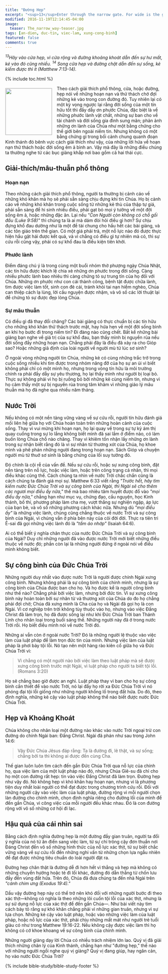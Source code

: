 ```yaml
---
title: "Đường Hẹp"
excerpt: "<sup>13</sup>Enter through the narrow gate. For wide is the gate and broad is the road that leads to destruction, and many enter through it. <sup>14</sup>But small is the gate and narrow the road that leads to life, and only a few find it (Matthew 7:13-14)."
modified: 2016-11-19T12:14:45-04:00
image: 
  teaser: The_narrow_way-teaser.jpg
tags: [an-dien, duc-tin, viec-lam, xung-cong-binh]
featured: false
comments: true
---
```


<em><sup>13</sup>Hãy vào cửa hẹp, vì cửa rộng và đường khoảng khoát dẫn đến sự hư mất, kẻ vào đó cũng nhiều. <sup>14</sup> Song cửa hẹp và đường chật dẫn đến sự sống, kẻ kiếm được thì ít (Matthew 7:13-14).</em>

{% include toc.html %}

<img alt src="{{ site.url }}/assets/images/The_narrow_way-teaser.jpg" style="border: 1px solid #cccccc; margin: 7px 15px 0px 0px; max-width: 100%; height: 148px; padding: 0px; float: left;">
Theo cách giải thích phổ thông, cửa, hoặc đường, hẹp nói về những hoạn nạn và thử thách chờ đợi những kẻ vào trong con đường đó. Tuy nhiên lại có một kỳ vọng ngược lại rằng đời sống của một tín hữu tốt thì đầy dẫy ơn phước Chúa, đặc biệt là về những phước lành vật chất, những sự ban cho về tài chánh và đời sống gia đình sung mãn; phản ảnh những ơn lành của Chúa như một bằng chứng cho thế giới bên ngoài niềm tin. Nhưng không có một bằng chứng gì trong bối cảnh chung quanh đoạn Kinh thánh đó bênh vực cách giải thích như vậy, của những lời hứa về hoạn nạn thử thách hoặc đời sống êm ả bình an. Vậy mà đây là những điều chúng ta thường nghe từ các bục giảng khắp nơi bao gồm cả hai thái cực.

## Giải-thích/mâu-thuẫn phổ thông

### Hoạn nạn

Theo những cách giải thích phổ thông, người ta thường bị cảnh cáo về những khó khăn mà họ sẽ phải sẵn sàng chịu đựng khi tin Chúa. Họ bị cảnh cáo về những khó khăn trong cuộc sống từ những kẻ thù của thập tự giá, phải sẵn sàng để hi sinh nhiều điều, phải gạt bỏ mọi ý tưởng về một đời sống êm ả, hoặc những đặc ân. Lại nếu <em>"Con Người còn không có chỗ gối đầu (Luke 9:58)"</em> thì chúng ta là ai mà dám đòi hỏi điều gì hơn? Sự chịu đựng khổ đau dường như là một đề tài chung cho hầu hết các bài giảng, và các tôn giáo trên thế gian. Có một giá phải trả, một nỗ lực nào đó được thực hiện hầu gặt hái được kết quả, và vì chẳng có điều gì tự nhiên mà có, thì sự cứu rỗi cũng vậy, phải có sự khổ đau là điều kiện tiên khởi.

### Phước lành

Điểm đáng chú ý là trong cùng một buổi nhóm thờ phượng ngày Chúa Nhật, các tín hữu được khích lệ chia xẻ những ơn phước trong đời sống. Càng nhiều phước lành bao nhiêu thì càng chứng tỏ sự trung tín của họ đối với Chúa. Những ơn phước như con cái thành công, bệnh tật được chữa lành, tìm được việc làm tốt, sinh con đẻ cái, tránh khỏi tai nạn hiểm nghèo, Chúa can thiệp cách lạ lùng, lời cầu nguyện được nhậm, và vô số các lời thuật lại để chứng tỏ sự được đẹp lòng Chúa.

### Sự mâu thuẫn

Có điều gì đã thay đổi chăng? Các bài giảng có thực chuẩn bị các tín hữu cho những khó khăn thử thách trước mặt, hay hứa hẹn về một đời sống bình an khi họ bước đi trong niềm tin? Đi đàng nào cũng chết. Bất kể những bài giảng bạn nghe về giá trị của sự khổ đau, bạn thấy mình bị nguyền rủa nếu đời sống đầy những hoạn nạn. Chẳng phải đây là điều đã xảy ra cho Gióp sao? Hoặc những giả định của loài người về người mù từ lúc sơ sinh?

Ở ngoài vòng những người tin Chúa, những kẻ có cùng những trắc trở trong cuộc sống nhiều khi tìm được trong nhóm nâng đỡ của họ sự an ủi vì biết không phải chỉ có một mình họ, nhưng trong vòng tín hữu là môi trường chính ra phải đầy dẫy sự yêu thương, họ lại thấy mình như người bị loại bỏ. Thực sự không phải vì họ bị ruồng bỏ bởi những kẻ cùng niềm tin, nhưng vì họ cảm thấy một sự bị nguyền rủa trong tâm khảm vì những giáo lý mâu thuẫn mà họ đã nghe qua nhiều năm tháng.

## Nước Trời

Nếu không có một nền tảng vững vàng về sự cứu rỗi, người tín hữu đánh giá mối liên hệ giữa họ với Chúa hoàn toàn trên những hoàn cảnh của cuộc sống. Thay vì vui mừng khi hoạn nạn, họ lại quay về trong sự tự kỷ ám thị quay cuồng trong sự lo lắng không biết mình đã sai lầm ở điểm nào, có làm buồn lòng Chúa chỗ nào chăng. Thay vì khiêm tốn nhận lấy những ơn lành trong sự nhận biết rằng đó là vì sự nhân từ thương xót của Chúa, họ khoe mình và phê phán những người đang trong hoạn nạn. Sách Gióp và chuyện người mù từ thuở sơ sinh là bằng chứng của lối suy tưởng đó.

Đó chính là cội rễ của vấn đề. Nếu sự cứu rỗi, hoặc sự xưng công bình, đặt nền tảng trên nỗ lực, hoặc việc làm, hoặc trên công trạng cá nhân, thì mọi điều khác cũng thế. Cách chúng ta nhìn về nước Trời chắc chắn cũng là cách chúng ta đánh giá mọi sự. Matthew 6:33 viết rằng <em>"Trước hết, hãy tìm kiếm nước Ðức Chúa Trời và sự công bình của Ngài, thì Ngài sẽ cho thêm các ngươi mọi điều ấy nữa,"</em> thế mà bao nhiêu tâm huyết được đổ vào <em>"mọi điều ấy nữa,"</em> chẳng hạn như mục vụ, chứng đạo, cầu nguyện, học Kinh thánh, bố thí, phương pháp làm cha mẹ, vượt thắng sự nghiện ngập, áp lực của bạn bè, và vô số những phương cách khác nữa. Nhưng dù <em>"mọi điều ấy"</em> là những việc lành, chúng cũng chẳng thuộc về nước Trời và sự công bình của Ngài, vì chúng vẫn ở phía bên này của cõi đời đời. Thực ra tiên tri Ê-sai đã gọi những việc lành đó là <em>"tấm áo nhớp"</em> (Isaiah 64:6).

Ai có thể biết ý nghĩa chân thực của nước Đức Chúa Trời và sự công bình của Ngài? Duy chỉ những người đã vào được nước Trời mới biết những điều thuộc về nước đó; phần còn lại là những người đứng ở ngoài nói về điều mình không biết.

## Sự công bình của Đức Chúa Trời

Những người duy nhất vào được nước Trời là người được chính Ngài xưng công bình. Nhưng không phải là sự công bình của chính mình, nhưng là sự công bình của Chúa được ban cho họ. Và họ được kể là người công bình như thế nào? Chẳng phải bởi việc làm, nhưng bởi đức tin. Vì sự xưng công bình này hoàn toàn bởi sự nhân từ và thương xót của Chúa do đo họ chẳng phải đợi chờ; Chúa đã xưng mình là Cha của họ và Ngài đã gọi họ là con Ngài. Vì cơ nghiệp trên trời không tùy thuộc vào họ, nhưng vào việc Đấng Christ đã làm trọn, họ đã được sống lại như khi Đức Chúa Trời ban Thánh Linh cho nhân loại trong buổi sáng thế. Những người này đã ở trong nước Trời rồi. Họ biết điều mình nói về nước Trời đó.

Những ai vẫn còn ở ngoài nước Trời? Đó là những người lệ thuộc vào việc làm của luật pháp để làm trọn đức tin của mình. Nhưng việc làm của luật pháp là phơi bày tội lỗi. Nó tạo nên một hàng rào kiên cố giữa họ và Đức Chúa Trời vì:

> Vì chẳng có một người nào bởi việc làm theo luật pháp mà sẽ được xưng công bình trước mặt Ngài, vì luật pháp cho người ta biết tội lỗi. (Romans 3:20)

Họ sẽ chẳng bao giờ được an nghỉ. Luật pháp thay vì ban cho họ sự công bình cần thiết để vào nước Trời, nó lại đẩy họ rời xa Đức Chúa Trời vì nó phóng đại tội lỗi giống như những người khổng lồ trong đất hứa. Do đó, theo định nghĩa, những kẻ cậy vào luật pháp không thể nào biết được nước Đức Chúa Trời.

## Hẹp và Khoảng Khoát

Chúa không cho nhân loại một đường nào khác vào nước Trời ngoại trừ con đường do chính Ngài ban: Đấng Christ. Ngài đã phán như sau trong John 14:6:

> Vậy Ðức Chúa Jêsus đáp rằng: Ta là đường đi, lẽ thật, và sự sống; chẳng bởi ta thì không ai được đến cùng Cha.

Thế gian luôn luôn tìm cách đến gần Đức Chúa Trời qua nỗ lực của chính họ, qua việc làm của một luật pháp nào đó, nhưng Chúa Giê-su đã chỉ cho họ một con đường rất hẹp: tin vào việc Đấng Christ đã làm trọn. Đường hẹp như vậy đó. Nó không hẹp vì khó khăn hay hoạn nạn, nhưng vì là phương tiện duy nhất loài người có thể đạt được trong chương trình cứu rỗi. Đối với những người cậy vào việc làm của luật pháp, đường rộng vì mỗi người chọn làn đường cho chính mình, chọn định nghĩa riêng cho đường lối của mình để đến gần Chúa, vì công việc của mỗi người đều khác nhau. Đó là con đường rộng với vô số những cơ hội đi lạc.

## Hậu quả của cái nhìn sai

Bằng cách định nghĩa đường hẹp là một đường đầy gian truân, người ta đổi ý nghĩa của nó từ ân điển sang việc làm, từ sự chỉ trông cậy đơn thuần nơi Đáng Christ đến vô số những hình thức của nỗ lực xác thịt, từ sự biết chắc vững vàng về sự cứu rỗi đến những nghi vấn từ những chọn lựa ngẫu nhiên để đạt được những tiêu chuẩn do loài người đặt ra.

Đường hẹp chân thật là đường dễ đi hơn hết vì thẳng và hẹp mà không có những chuyển hướng hoặc tẻ đi lối khác, đường đó dẫn thẳng từ chốn lưu đầy đến vùng đất hứa. Trên đó, Chúa đã đưa chúng ta đến nhà Ngài trên <em>"cánh chim ưng (Exodus 19:4)."</em>

Dầu vậy đường hẹp này có thể trở nên khó đối với những người bước đi theo xác thịt&mdash;không có nghĩa là theo những lôi cuốn tội lỗi của xác thịt, nhưng là sự sử dụng nỗ lực của xác thịt để đến gần Chúa&mdash;. Như bài viết này tìm cách bày tỏ rằng sự khó khăn chẳng phải vì những gian truân, nhưng vì sự lựa chọn. Những kẻ cậy vào luật pháp, hoặc vào những việc làm của luật pháp, hoặc nỗ lực của xác thịt, phải chịu những mất mát như người trẻ tuổi giàu có như trong Matthew 19:16-22. Nếu không cậy được việc làm thì họ không có cớ khoe khoang về sự công bình của chính mình.

Những người giảng dạy lời Chúa có nhiều trách nhiệm lớn lao. Quý vị đã giải thích những chân lý của Kinh thánh, chẳng hạn như "đường hẹp," thế nào với những người ngồi nghe quý vị giảng? Quý vị đang giúp, hay ngăn cản, họ vào nước Đức Chúa Trời?

{% include bible-study/bible-study-footer %}

